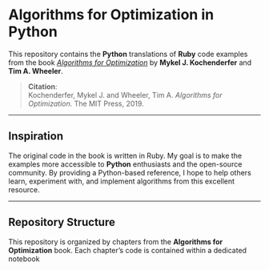 # Algorithms for Optimization in Python

This repository contains the **Python** translations of **Ruby** code examples from the book [*Algorithms for Optimization*](https://mitpress.mit.edu/9780262039420/algorithms-for-optimization) by **Mykel J. Kochenderfer** and **Tim A. Wheeler**.

> **Citation**:  
> Kochenderfer, Mykel J. and Wheeler, Tim A. *Algorithms for Optimization.* The MIT Press, 2019.  

---

## Inspiration

The original code in the book is written in Ruby. My goal is to make the examples more accessible to **Python** enthusiasts and the open-source community. By providing a Python-based reference, I hope to help others learn, experiment with, and implement algorithms from this excellent resource.

---

## Repository Structure

This repository is organized by chapters from the **Algorithms for Optimization** book. Each chapter’s code is contained within a dedicated notebook

